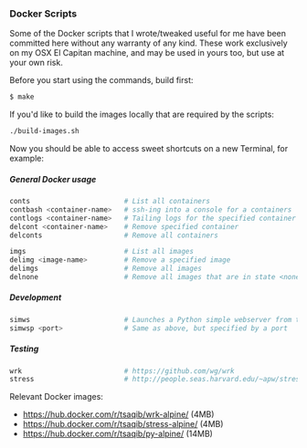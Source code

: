 ### Docker Scripts
Some of the Docker scripts that I wrote/tweaked useful for me have been committed here without any warranty of any kind. These work exclusively on my OSX El Capitan machine, and may be used in yours too, but use at your own risk.

Before you start using the commands, build first:
```bash
$ make
```

If you'd like to build the images locally that are required by the scripts:
```bash
./build-images.sh
```

Now you should be able to access sweet shortcuts on a new Terminal, for example:
##### General Docker usage
```bash
conts                       # List all containers
contbash <container-name>   # ssh-ing into a console for a containers
contlogs <container-name>   # Tailing logs for the specified container
delcont <container-name>    # Remove specified container
delconts                    # Remove all containers

imgs                        # List all images
delimg <image-name>         # Remove a specified image
delimgs                     # Remove all images
delnone                     # Remove all images that are in state <none>
```
##### Development 
```bash
simws                       # Launches a Python simple webserver from the current directory
simwsp <port>               # Same as above, but specified by a port
``` 

##### Testing 
```bash
wrk                         # https://github.com/wg/wrk
stress                      # http://people.seas.harvard.edu/~apw/stress/
```

Relevant Docker images:
- https://hub.docker.com/r/tsaqib/wrk-alpine/ (4MB)
- https://hub.docker.com/r/tsaqib/stress-alpine/ (4MB)
- https://hub.docker.com/r/tsaqib/py-alpine/ (14MB)

